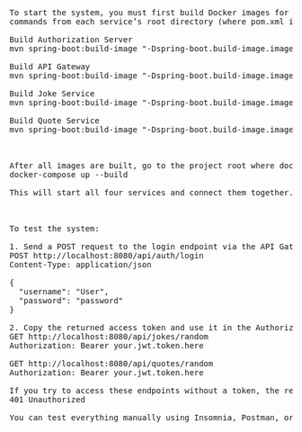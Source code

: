 <pre>
To start the system, you must first build Docker images for each service. Open a terminal and run the following 
commands from each service’s root directory (where pom.xml is located):

Build Authorization Server
mvn spring-boot:build-image "-Dspring-boot.build-image.imageName=authservice:0.0.1-SNAPSHOT"

Build API Gateway
mvn spring-boot:build-image "-Dspring-boot.build-image.imageName=gateway:0.0.1-SNAPSHOT"

Build Joke Service
mvn spring-boot:build-image "-Dspring-boot.build-image.imageName=jokeservice:0.0.1-SNAPSHOT"

Build Quote Service
mvn spring-boot:build-image "-Dspring-boot.build-image.imageName=quoteservice:0.0.1-SNAPSHOT"



After all images are built, go to the project root where docker-compose.yml is located and run:
docker-compose up --build

This will start all four services and connect them together.



To test the system:

1. Send a POST request to the login endpoint via the API Gateway:
POST http://localhost:8080/api/auth/login
Content-Type: application/json

{
  "username": "User",
  "password": "password"
}

2. Copy the returned access token and use it in the Authorization header to access protected endpoints:
GET http://localhost:8080/api/jokes/random
Authorization: Bearer your.jwt.token.here

GET http://localhost:8080/api/quotes/random
Authorization: Bearer your.jwt.token.here

If you try to access these endpoints without a token, the response will be:
401 Unauthorized

You can test everything manually using Insomnia, Postman, or curl. </pre>

